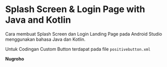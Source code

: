 # Splash Screen & Login Page with Java and Kotlin

Cara membuat Splash Screen dan Login Landing Page pada Android Studio menggunakan bahasa Java dan Kotlin.


Untuk Codingan Custom Button terdapat pada file `positivebutton.xml`



<b>Nugroho</b>
